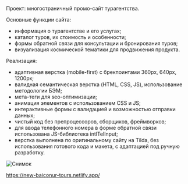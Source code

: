 Проект: многостраничный промо-сайт турагентства.  

Основные функции сайта: 
- информация о турагентстве и его услугах;
- каталог туров, их стоимость и особенности;
- формы обратной связи для консультации и бронирования туров;
- визуализация космической тематики для продвижения продукта.

Реализация:  
- адаптивная верстка (mobile-first) с брекпоинтами 360рх, 640рх, 1200рх;
- валидная семантическая верстка (HTML, CSS, JS), использование методологии БЭМ;  
- мета-теги для seo-оптимизации;
- анимация элементов с использованием CSS и JS;
- интерактивные формы с валидацией и возможностью отправки данных;
- чистый код без препроцессоров, сборщиков, фреймворков;
- для ввода телефонного номера в форме обратной связи использована JS-библиотека intlTelInput;
- верстка выполнена по оригинальному сайту на Tilda, без использования готового кода и макета, с адаптацией под ручную разработку.

![Снимок](https://github.com/user-attachments/assets/b99bd760-9a06-4831-b643-abca422ceacc)  

https://new-baiconur-tours.netlify.app/  

